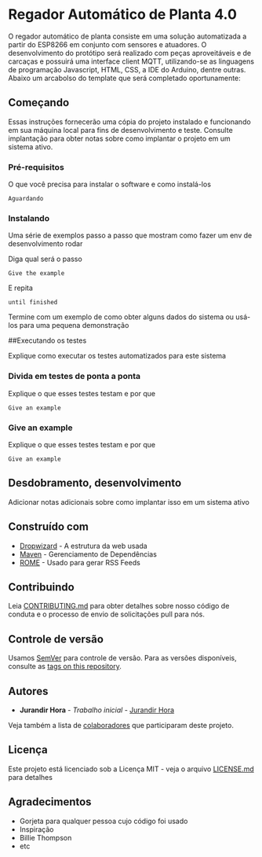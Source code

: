 
# Regador Automático de Planta 4.0

O regador automático de planta consiste em uma solução automatizada a partir do ESP8266 em conjunto com sensores e atuadores. 
O desenvolvimento do protótipo será realizado com peças aproveitáveis e de carcaças e possuirá uma interface client MQTT, utilizando-se as linguagens de programação Javascript, HTML, CSS, a IDE do Arduino, dentre outras.
Abaixo um arcabolso do template que será completado oportunamente:

## Começando

Essas instruções fornecerão uma cópia do projeto instalado e funcionando em sua máquina local para fins de desenvolvimento e teste. Consulte implantação para obter notas sobre como implantar o projeto em um sistema ativo.

### Pré-requisitos

O que você precisa para instalar o software e como instalá-los

```
Aguardando
```

### Instalando

Uma série de exemplos passo a passo que mostram como fazer um env de desenvolvimento rodar

Diga qual será o passo

```
Give the example
```

E repita

```
until finished
```

Termine com um exemplo de como obter alguns dados do sistema ou usá-los para uma pequena demonstração

##Executando os testes

Explique como executar os testes automatizados para este sistema

### Divida em testes de ponta a ponta

Explique o que esses testes testam e por que

```
Give an example
```

### Give an example

Explique o que esses testes testam e por que

```
Give an example
```

## Desdobramento, desenvolvimento

Adicionar notas adicionais sobre como implantar isso em um sistema ativo

## Construído com

* [Dropwizard](http://www.dropwizard.io/1.0.2/docs/) - A estrutura da web usada
* [Maven](https://maven.apache.org/) - Gerenciamento de Dependências
* [ROME](https://rometools.github.io/rome/) - Usado para gerar RSS Feeds

## Contribuindo

Leia [CONTRIBUTING.md](https://gist.github.com/PurpleBooth/b24679402957c63ec426) para obter detalhes sobre nosso código de conduta e o processo de envio de solicitações pull para nós.

## Controle de versão

Usamos [SemVer](http://semver.org/) para controle de versão. Para as versões disponíveis, consulte as [tags on this repository](https://github.com/your/project/tags). 

## Autores

* **Jurandir Hora** - *Trabalho inicial* - [Jurandir Hora](https://gist.github.com/JurandirHora)

Veja também a lista de [colaboradores](https://www.grupoatomos.com.br/) que participaram deste projeto.

## Licença

Este projeto está licenciado sob a Licença MIT - veja o arquivo [LICENSE.md](LICENSE.md) para detalhes

## Agradecimentos

* Gorjeta para qualquer pessoa cujo código foi usado
* Inspiração
* Billie Thompson
* etc
